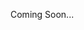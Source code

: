 <!-- ---
title: 'How to organize hands-on Deep Learning workshops and paper readings'
date: 2019-05-24
permalink: /posts/2019/05/blog-post-5/
tags:
  - deep learning
  - workshops
  - MLT
---

![How to organize hands-on Deep Learning workshops and paper readings](https://alisher-ai.github.io/files/mlt-logo-500x500.png)


Machine Learning Tokyo is a nonprofit organization dedicated to democratizing ML. We’re a core team of ML Engineers and Researchers and a community of 8,000 members in Japan. Our mission is to create, grow and sustain an inclusive, collaborative and engineering-focused environment. In the past we have organized more than 50 hands-on Machine Learning and Deep Learning workshops, study groups and paper readings and provided more than 250 hours of study and implementation. Our team created this list of best practices for internal use but we thought it might be helpful for other communities as well. 

[Blog post](https://medium.com/@mltai/mlt-best-practices-how-to-organize-hands-on-deep-learning-workshops-and-paper-readings-f19a0733a454) -->

Coming Soon...